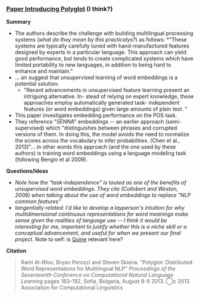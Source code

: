 ### [Paper Introducing Polyglot](http://www.aclweb.org/anthology/W13-3520) (I think?)
**Summary**
* The authors describe the challenge with building multilingual processing systems (_what do they mean by this practicalys?_) as follows:
  *"These systems are typically carefully tuned with hand-manufactured features designed by experts in a particular language. This approach can yield good performance, but tends to create complicated systems which have limited portability to new languages, in addition to being hard to enhance and maintain."
* ... an suggest that unsupervised learning of word embeddings is a potential solution:
  * "Recent advancements in unsupervised feature learning present an intriguing alternative. In- stead of relying on expert knowledge, these approaches employ automatically generated task- independent features (or word embeddings) given large amounts of plain text. "
* This paper investigates embedding performance on the POS task.
* They reference "SENNA" embeddings -- an earlier approach (semi-supervised) which "distinguishes between phrases and corrupted versions of them. In doing this, the model avoids the need to normalize the scores across the vocabulary to infer probabilities. (Chen et al., 2013)"... in other words this approach (and the one used by these authors) is training word embeddings using a language modeling task (following Bengio et al 2009).

**Questions/Ideas**
* _Note how the "task-independence" is touted as one of the benefits of unsupervised word embeddings. They cite (Collobert and Weston, 2008) when talking about the use of word embeddings to replace "NLP common features"_
* _tangentially related: I'd like to develop a layperson's intuition for why multidimensional continuous representations for word meanings make sense given the realities of language use -- I think it would be interesting for me, important to justify whether this is a niche skill or a conceptual advancement, and useful for when we present our final project._ Note to self: is [Quine](https://en.wikipedia.org/wiki/Radical_translation) relevant here?

**Citation**
> Rami Al-Rfou, Bryan Perozzi and Steven Skiena. "Polyglot: Distributed Word Representations for Multilingual NLP" _Proceedings of the Seventeenth Conference on Computational Natural Language Learning_ pages 183–192, Sofia, Bulgaria, August 8-9 2013. ⃝c 2013 Association for Computational Linguistics
